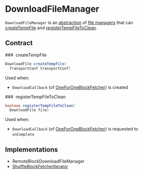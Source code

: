 # DownloadFileManager

`DownloadFileManager` is an [abstraction](#contract) of [file managers](#implementations) that can [createTempFile](#createTempFile) and [registerTempFileToClean](#registerTempFileToClean).

## Contract

### <span id="createTempFile"> createTempFile

```java
DownloadFile createTempFile(
  TransportConf transportConf)
```

Used when:

* `DownloadCallback` (of [OneForOneBlockFetcher](../storage/OneForOneBlockFetcher.md)) is created

### <span id="registerTempFileToClean"> registerTempFileToClean

```java
boolean registerTempFileToClean(
  DownloadFile file)
```

Used when:

* `DownloadCallback` (of [OneForOneBlockFetcher](../storage/OneForOneBlockFetcher.md)) is requested to `onComplete`

## Implementations

* RemoteBlockDownloadFileManager
* [ShuffleBlockFetcherIterator](../storage/ShuffleBlockFetcherIterator.md)
